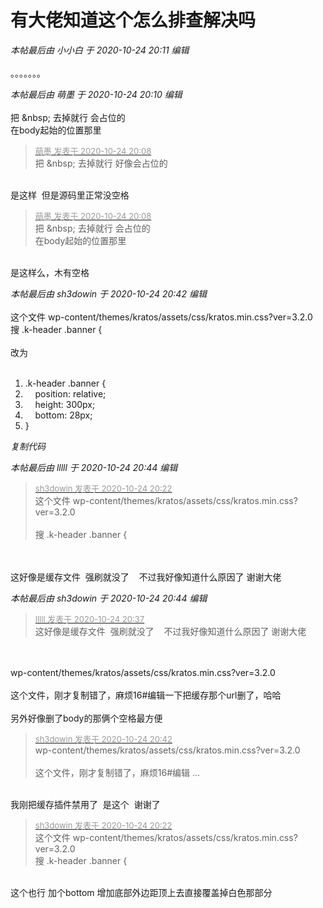 # 有大佬知道这个怎么排查解决吗


<i class="pstatus"> 本帖最后由 小小白 于 2020-10-24 20:11 编辑 </i><br />
<br />
。。。。。。。

<i class="pstatus"> 本帖最后由 萌墨 于 2020-10-24 20:10 编辑 </i><br />
<br />
把 &amp;nbsp; 去掉就行 会占位的<br />
在body起始的位置那里<br />
<img id="aimg_mCj8x" onclick="zoom(this, this.src, 0, 0, 0)" class="zoom" src="https://pic.rmb.bdstatic.com/bjh/ce921f822a10602ced221f2fc681d2c5.png" onmouseover="img_onmouseoverfunc(this)" onload="thumbImg(this)" border="0" alt="" /><br />
<img id="aimg_s244u" onclick="zoom(this, this.src, 0, 0, 0)" class="zoom" src="https://pic.rmb.bdstatic.com/bjh/9a256dbcc294249c3bb84744a69bd66a.png" onmouseover="img_onmouseoverfunc(this)" onload="thumbImg(this)" border="0" alt="" />

<div class="quote"><blockquote><font size="2"><a href="https://www.hostloc.com/forum.php?mod=redirect&amp;goto=findpost&amp;pid=9347347&amp;ptid=758055" target="_blank"><font color="#999999">萌墨 发表于 2020-10-24 20:08</font></a></font><br />
把 &amp;nbsp; 去掉就行 好像会占位的</blockquote></div><br />
是这样&nbsp;&nbsp;但是源码里正常没空格

<div class="quote"><blockquote><font size="2"><a href="https://www.hostloc.com/forum.php?mod=redirect&amp;goto=findpost&amp;pid=9347347&amp;ptid=758055" target="_blank"><font color="#999999">萌墨 发表于 2020-10-24 20:08</font></a></font><br />
把 &amp;nbsp; 去掉就行 会占位的<br />
在body起始的位置那里</blockquote></div><br />
<img id="aimg_yuFoC" onclick="zoom(this, this.src, 0, 0, 0)" class="zoom" src="https://p.pstatp.com/origin/137d000013b020106eaea.jpg" onmouseover="img_onmouseoverfunc(this)" onload="thumbImg(this)" border="0" alt="" />是这样么，木有空格

<i class="pstatus"> 本帖最后由 sh3dowin 于 2020-10-24 20:42 编辑 </i><br />
<br />
这个文件 wp-content/themes/kratos/assets/css/kratos.min.css?ver=3.2.0<br />
搜 .k-header .banner {<br />
<br />
改为<br />
<br /><div class="blockcode"><div id="code_q1w"><ol><li>.k-header .banner {<br /><li>&nbsp; &nbsp; position: relative;<br /><li>&nbsp; &nbsp; height: 300px;<br /><li>&nbsp; &nbsp; bottom: 28px;<br /><li>}</ol></div><em onclick="copycode($('code_q1w'));">复制代码</em></div>

<i class="pstatus"> 本帖最后由 lllll 于 2020-10-24 20:44 编辑 </i><br />
<div class="quote"><blockquote><font size="2"><a href="https://www.hostloc.com/forum.php?mod=redirect&amp;goto=findpost&amp;pid=9347412&amp;ptid=758055" target="_blank"><font color="#999999">sh3dowin 发表于 2020-10-24 20:22</font></a></font><br />
这个文件 wp-content/themes/kratos/assets/css/kratos.min.css?ver=3.2.0<br />
<br />
搜 .k-header .banner {</blockquote></div><br />
<br />
这好像是缓存文件&nbsp;&nbsp;强刷就没了&nbsp;&nbsp;<img src="static/image/smiley/default/sweat.gif" smilieid="10" border="0" alt="" />&nbsp;&nbsp;不过我好像知道什么原因了 谢谢大佬<img id="aimg_H40X9" onclick="zoom(this, this.src, 0, 0, 0)" class="zoom" src="https://cdn.jsdelivr.net/gh/hishis/forum-master/public/images/patch.gif" onmouseover="img_onmouseoverfunc(this)" onload="thumbImg(this)" border="0" alt="" />

<i class="pstatus"> 本帖最后由 sh3dowin 于 2020-10-24 20:44 编辑 </i><br />
<div class="quote"><blockquote><font size="2"><a href="https://www.hostloc.com/forum.php?mod=redirect&amp;goto=findpost&amp;pid=9347494&amp;ptid=758055" target="_blank"><font color="#999999">lllll 发表于 2020-10-24 20:37</font></a></font><br />
这好像是缓存文件&nbsp;&nbsp;强刷就没了&nbsp; &nbsp; 不过我好像知道什么原因了 谢谢大佬</blockquote></div><br />
<br />
wp-content/themes/kratos/assets/css/kratos.min.css?ver=3.2.0<br />
<br />
这个文件，刚才复制错了，麻烦16#编辑一下把缓存那个url删了，哈哈<br />
<br />
另外好像删了body的那俩个空格最方便

<div class="quote"><blockquote><font size="2"><a href="https://www.hostloc.com/forum.php?mod=redirect&amp;goto=findpost&amp;pid=9347510&amp;ptid=758055" target="_blank"><font color="#999999">sh3dowin 发表于 2020-10-24 20:42</font></a></font><br />
wp-content/themes/kratos/assets/css/kratos.min.css?ver=3.2.0<br />
<br />
这个文件，刚才复制错了，麻烦16#编辑 ...</blockquote></div><br />
我刚把缓存插件禁用了&nbsp;&nbsp;是这个&nbsp;&nbsp;谢谢了<img src="static/image/smiley/default/lol.gif" smilieid="12" border="0" alt="" /><img id="aimg_P1zV2" onclick="zoom(this, this.src, 0, 0, 0)" class="zoom" src="https://cdn.jsdelivr.net/gh/hishis/forum-master/public/images/patch.gif" onmouseover="img_onmouseoverfunc(this)" onload="thumbImg(this)" border="0" alt="" />

<div class="quote"><blockquote><font size="2"><a href="https://www.hostloc.com/forum.php?mod=redirect&amp;goto=findpost&amp;pid=9347412&amp;ptid=758055" target="_blank"><font color="#999999">sh3dowin 发表于 2020-10-24 20:22</font></a></font><br />
这个文件 wp-content/themes/kratos/assets/css/kratos.min.css?ver=3.2.0<br />
搜 .k-header .banner {</blockquote></div><br />
这个也行 加个bottom 增加底部外边距顶上去直接覆盖掉白色那部分<img src="static/image/smiley/yct/010.gif" smilieid="41" border="0" alt="" /><br />
<br />
<img id="aimg_PreR0" onclick="zoom(this, this.src, 0, 0, 0)" class="zoom" src="https://pic.rmb.bdstatic.com/bjh/c170bcc863c8658a82d2809bfeb4cc7b.png" onmouseover="img_onmouseoverfunc(this)" onload="thumbImg(this)" border="0" alt="" />
